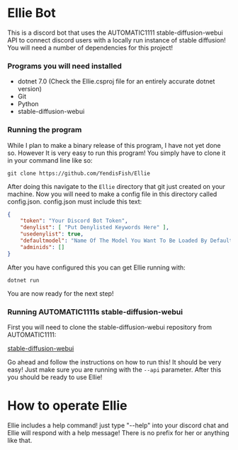 # Ellie Bot

This is a discord bot that uses the AUTOMATIC1111 stable-diffusion-webui API
to connect discord users with a locally run instance of stable diffusion! You
will need a number of dependencies for this project!

### Programs you will need installed
- dotnet 7.0 (Check the Ellie.csproj file for an entirely accurate dotnet version)
- Git
- Python
- stable-diffusion-webui

### Running the program

While I plan to make a binary release of this program, I have not yet done so. However
It is very easy to run this program! You simply have to clone it in your command line
like so:

```
git clone https://github.com/YendisFish/Ellie
```

After doing this navigate to the ``Ellie`` directory that git just created on your
machine. Now you will need to make a config file in this directory called config.json.
config.json must include this text:

```json
{
    "token": "Your Discord Bot Token",
    "denylist": [ "Put Denylisted Keywords Here" ],
    "usedenylist": true,
    "defaultmodel": "Name Of The Model You Want To Be Loaded By Default",
    "adminids": []
}
```

After you have configured this you can get Ellie running with:

```
dotnet run
```

You are now ready for the next step!

### Running AUTOMATIC1111s stable-diffusion-webui

First you will need to clone the stable-diffusion-webui repository from
AUTOMATIC1111:

<a href="https://github.com/AUTOMATIC1111/stable-diffusion-webui">stable-diffusion-webui</a>

Go ahead and follow the instructions on how to run this! It should be very
easy! Just make sure you are running with the ``--api`` parameter. After this
you should be ready to use Ellie!

# How to operate Ellie

Ellie includes a help command! just type "--help" into your discord chat
and Ellie will respond with a help message! There is no prefix for her
or anything like that.
